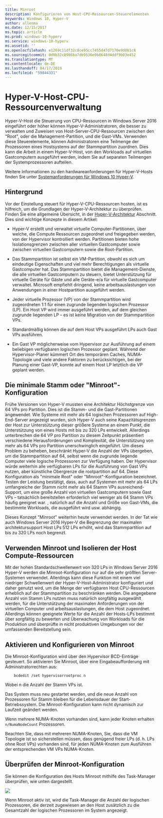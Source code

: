 ```yaml
---
title: Minroot
description: Konfigurieren von Host-CPU-Ressourcen-Steuerelementen
keywords: Windows 10, Hyper-V
author: allenma
ms.date: 12/15/2017
ms.topic: article
ms.prod: windows-10-hyperv
ms.service: windows-10-hyperv
ms.assetid: ''
ms.openlocfilehash: e1269c11df32c8ce95cc7455d47d7170e9d0b1c8
ms.sourcegitcommit: 0d0b32c8986ba7db9536e0b8648d4ddf9b03e452
ms.translationtype: MT
ms.contentlocale: de-DE
ms.lasthandoff: 04/17/2019
ms.locfileid: "59844331"
---
```

# <a name="hyper-v-host-cpu-resource-management"></a>Hyper-V-Host-CPU-Ressourcenverwaltung

Hyper-V-Host die Steuerung von CPU-Ressourcen in Windows Server 2016 eingeführt oder höher können Hyper-V-Administratoren, die besser zu verwalten und Zuweisen von Host-Server-CPU-Ressourcen zwischen den "Root", oder die Management-Partition, und die Gast-VMs. Verwenden diese Steuerelemente, können Administratoren eine Teilmenge der Prozessoren eines Hostsystems auf der Stammpartition zuordnen. Dies kann die Arbeit in einem Hyper-V-Host, von den Workloads auf virtuellen Gastcomputern ausgeführt werden, indem Sie auf separaten Teilmengen der Systemprozessoren aufteilen.

Weitere Informationen zu den hardwareanforderungen für Hyper-V-Hosts finden Sie unter [Systemanforderungen für Windows 10 Hyper-V](https://docs.microsoft.com/virtualization/hyper-v-on-windows/reference/hyper-v-requirements).

## <a name="background"></a>Hintergrund

Vor der Einstellung steuert für Hyper-V-CPU-Ressourcen hosten, ist es hilfreich, um die Grundlagen der Hyper-V-Architektur zu überprüfen.  
Finden Sie eine allgemeine Übersicht, in der [Hyper-V-Architektur](https://docs.microsoft.com/windows-server/administration/performance-tuning/role/hyper-v-server/architecture) Abschnitt.
Dies sind wichtige Konzepte in diesem Artikel:

* Hyper-V erstellt und verwaltet virtuelle Computer-Partitionen, über welche, die Compute Ressourcen zugeordnet und freigegeben werden, von der Hypervisor kontrolliert werden.  Partitionen bieten hohe Isolationsgrenzen zwischen aller virtuellen Gastcomputer sowie zwischen virtuellen Gastcomputern sowie die Root-Partition.

* Das Stammpartition ist selbst ein VM-Partition, obwohl es sich um eindeutige Eigenschaften und viel mehr Berechtigungen als virtuelle Gastcomputer hat.  Das Stammpartition bietet die Management-Dienste, die alle virtuellen Gastcomputern zu steuern, bietet Unterstützung für virtuelle Geräte für Gäste und alle Geräte-e/a für virtuelle Gastcomputer verwaltet.  Microsoft empfiehlt dringend, keine arbeitsauslastungen von Anwendungen in einer Hostpartition ausgeführt werden.

* Jeder virtuelle Prozessor (VP) von der Stammpartition wird zugeordneten 1:1 für einen zugrunde liegenden logischen Prozessor (LP).  Ein Host VP wird immer ausgeführt werden, auf dem gleichen zugrunde liegenden LP – es ist keine Migration von der Stammpartition VPs.  

* Standardmäßig können die auf dem Host VPs ausgeführt LPs auch Gast VPs ausführen.

* Ein Gast VP möglicherweise vom Hypervisor zur Ausführung auf einem beliebigen verfügbaren logischen Prozessor geplant.  Während der Hypervisor-Planer kümmert Ort des temporären Caches, NUMA-Topologie und viele andere Faktoren zu berücksichtigen, bei der Planung einer Gast-VP, konnte auf einem Host LP letztlich die VP geplant werden.

## <a name="the-minimum-root-or-minroot-configuration"></a>Die minimale Stamm oder "Minroot"-Konfiguration

Frühe Versionen von Hyper-V mussten eine Architektur Höchstgrenze von 64 VPs pro Partition.  Dies ist die Stamm- und die Gast-Partitionen angewendet.  Wie Systeme mit mehr als 64 logischen Prozessoren auf High-End-Server angezeigt wurden, sich Hyper-V auch seine Kapazitätsgrenzen der Host zur Unterstützung dieser größere Systeme an einem Punkt, die Unterstützung von eines Hosts mit bis zu 320 LPs entwickelt.  Allerdings unterbrechen die 64 VP pro Partition zu diesem Zeitpunkt präsentiert verschiedene Herausforderungen und Komplexität, die Unterstützung von mehr als 64 VPs pro Partition unerschwinglich eingeführt.  Um dieses Problem zu beheben, beschränkt Hyper-V die Anzahl der VPs übergeben, um die Stammpartition auf 64, selbst wenn die zugrunde liegende Computer viele logische Prozessoren zur Verfügung haben.  Der Hypervisor würde weiterhin alle verfügbaren LPs für die Ausführung von Gast VPs nutzen, aber künstliche Obergrenze die rootpartition auf 64.  Diese Konfiguration als "minimale Root" oder "Minroot"-Konfiguration bezeichnet.  Testen der Leistung bestätigt, dass, auch auf Systemen mit mehr als 64 LPs umfangreiche der Stamm nicht mehr als 64 Stamm VPs ausreichend-Support, um eine große Anzahl von virtuellen Gastcomputern sowie Gast VPs – tatsächlich bereitstellen erforderlich viel weniger als 64 Stamm VPs häufig geeignet war. , natürlich auf die Anzahl und Größe von Gast-VMs, die bestimmte Workloads, die ausgeführt wird usw. abhängig.

Dieses Konzept "Minroot" weiterhin heute verwendet werden.  In der Tat wie auch Windows Server 2016 Hyper-V die Begrenzung der maximalen architektursupport Host LPs 512 LPs erhöht, wird das Stammpartition auf bis zu 320 LPs noch begrenzt.

## <a name="using-minroot-to-constrain-and-isolate-host-compute-resources"></a>Verwenden Minroot und Isolieren der Host Compute-Ressourcen
Mit der hohen Standardschwellenwert von 320 LPs in Windows Server 2016 Hyper-V werden die Minroot-Konfiguration nur auf die sehr größten Server-Systemen verwendet.  Allerdings kann diese Funktion mit einem viel niedriger Schwellenwert der Hyper-V-Host-Administrator konfiguriert und daher genutzt wird, um die Menge der verfügbaren Host CPU-Ressourcen erheblich auf der Stammpartition zu beschränken werden.  Die angegebene Anzahl von Stamm LPs nutzen muss natürlich sorgfältig ausgewählt werden, für die Unterstützung der maximalen Anforderungen von der virtuellen Computer und arbeitsauslastungen, die dem Host zugeordnet.  Allerdings können geeignete Werte für die Anzahl der Hosts-LPs bestimmt über sorgfältig zu bewerten und Überwachung von Workloads für die Produktion und überprüfte in nicht produktiven Umgebungen vor der umfassenden Bereitstellung sein.

## <a name="enabling-and-configuring-minroot"></a>Aktivieren und Konfigurieren von Minroot

Die Minroot-Konfiguration wird über den Hypervisor BCD-Einträge gesteuert. So aktivieren Sie Minroot, über eine Eingabeaufforderung mit Administratorrechten aus:

```
    bcdedit /set hypervisorrootproc n
```
Wobei n die Anzahl der Stamm VPs ist. 

Das System muss neu gestartet werden, und die neue Anzahl von Prozessoren für Stamm bleiben für die Lebensdauer der Start-Betriebssystem.  Die Minroot-Konfiguration kann nicht dynamisch zur Laufzeit geändert werden.

Wenn mehrere NUMA-Knoten vorhanden sind, kann jeder Knoten erhalten `n/NumaNodeCount` Prozessoren.

Beachten Sie, dass mit mehreren NUMA-Knoten, Sie, dass die VM Topologie ist so sicherstellen müssen, dass genügend freier LPs (d. h. LPs ohne Root VPs) vorhanden sind, für jeden NUMA-Knoten zum Ausführen der entsprechenden VM VPs NUMA-Knoten.

## <a name="verifying-the-minroot-configuration"></a>Überprüfen der Minroot-Konfiguration

Sie können die Konfiguration des Hosts Minroot mithilfe des Task-Manager überprüfen, wie unten dargestellt.

![](./media/minroot-taskman.png)

Wenn Minroot aktiv ist, wird die Task-Manager die Anzahl der logischen Prozessoren, die derzeit zugewiesen an den Host zusätzlich zu die Gesamtzahl der logischen Prozessoren im System angezeigt.
 
